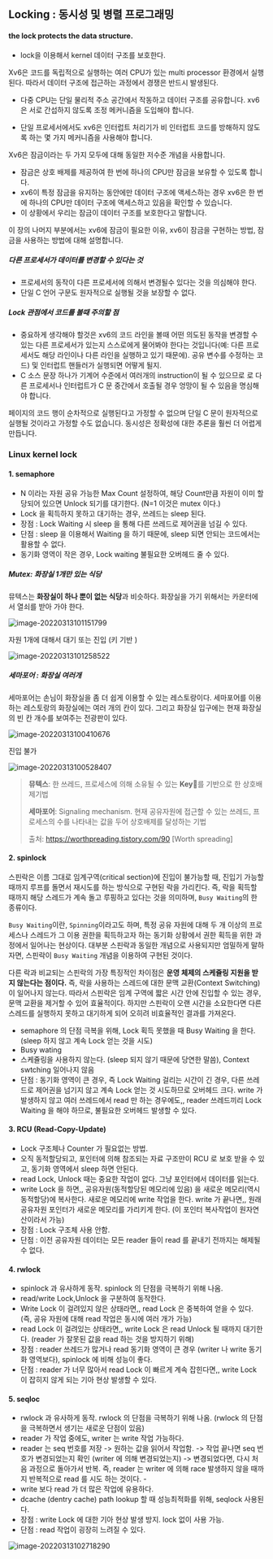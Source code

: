 ## Locking :  동시성  및 병렬 프로그래밍

####  the lock protects the data structure.

* lock을 이용해서 kernel 데이터 구조를 보호한다.

Xv6은 코드를 독립적으로 실행하는 여러 CPU가 있는 multi processor 환경에서 실행된다. 따라서 데이터 구조에 접근하는 과정에서 경쟁은 반드시 발생된다.  

* 다중 CPU는 단일 물리적 주소 공간에서 작동하고 데이터 구조를 공유합니다. xv6은 서로 간섭하지 않도록 조정 메커니즘을 도입해야 합니다.

* 단일 프로세서에서도 xv6은 인터럽트 처리기가 비 인터럽트 코드를 방해하지 않도록 하는 몇 가지 메커니즘을 사용해야 합니다.

Xv6은 잠금이라는 두 가지 모두에 대해 동일한 저수준 개념을 사용합니다.

* 잠금은 상호 배제를 제공하여 한 번에 하나의 CPU만 잠금을 보유할 수 있도록 합니다. 
* xv6이 특정 잠금을 유지하는 동안에만 데이터 구조에 액세스하는 경우 xv6은 한 번에 하나의 CPU만 데이터 구조에 액세스하고 있음을 확인할 수 있습니다. 
* 이 상황에서 우리는 잠금이 데이터 구조를 보호한다고 말합니다.

이 장의 나머지 부분에서는 xv6에 잠금이 필요한 이유, xv6이 잠금을 구현하는 방법, 잠금을 사용하는 방법에 대해 설명합니다.

##### 다른 프로세서가 데이터를 변경할 수 있다는 것

* 프로세서의 동작이 다른 프로세서에 의해서 변경될수 있다는 것을  의심해야 한다.
* 단일 C 언어 구문도 원자적으로 실행될 것을 보장할 수 없다.

##### Lock 관점에서 코드를 볼때 주의할 점

* 중요하게 생각해야 할것은  xv6의 코드 라인을 볼때   어떤 의도된 동작을 변경할 수 있는 다른 프로세서가 있는지 스스로에게 물어봐야 한다는 것입니다(예: 다른 프로세서도 해당 라인이나 다른 라인을 실행하고 있기 때문에). 공유 변수를 수정하는 코드) 및 인터럽트 핸들러가 실행되면 어떻게 될지.
* C 소스 문장 하나가   기계어 수준에서  여러개의 instruction이 될 수 있으므로 로 다른 프로세서나 인터럽트가 C 문 중간에서 호출될 경우 엉망이 될 수 있음을 명심해야 합니다.

페이지의 코드 행이 순차적으로 실행된다고 가정할 수 없으며 단일 C 문이 원자적으로 실행될 것이라고 가정할 수도 없습니다. 동시성은 정확성에 대한 추론을 훨씬 더 어렵게 만듭니다.



### Linux kernel lock

#### 1. semaphore

* N 이라는 자원 공유 가능한 Max Count 설정하여, 해당 Count만큼 자원이 이미 할당되어 있으면 Unlock 되기를 대기한다.  (N=1 이것은 mutex 이다.)
* Lock 을 획득하지 못하고 대기하는 경우, 쓰레드는 sleep 된다. 
* 장점 : Lock Waiting 시 sleep 을 통해 다른 쓰레드로 제어권을 넘길 수 있다.
* 단점 : sleep 을 이용해서 Waiting 을 하기 때문에,  sleep 되면 안되는 코드에서는 활용할 수 없다. 
* 동기화 영역이 작은 경우, Lock waiting 불필요한 오버헤드 줄 수 있다.

##### Mutex: 화장실 1개만 있는 식당 

뮤텍스는 **화장실이 하나 뿐이 없는 식당**과 비슷하다. 화장실을 가기 위해서는 카운터에서 열쇠를 받아 가야 한다.

![image-20220313101151799](img/image-20220313101151799.png)

자원 1개에 대해서  대기 또는 진입 (키 기반 )

![image-20220313101258522](img/image-20220313101258522.png)



##### 세마포어 : 화장실 여러개 

세마포어는 손님이 화장실을 좀 더 쉽게 이용할 수 있는 레스토랑이다. 세마포어를 이용하는 레스토랑의 화장실에는 여러 개의 칸이 있다. 그리고 화장실 입구에는 현재 화장실의 빈 칸 개수를 보여주는 전광판이 있다.

![image-20220313100410676](img/image-20220313100410676.png)



진입 불가

![image-20220313100528407](img/image-20220313100528407.png)

> **뮤텍스**:  한 쓰레드, 프로세스에 의해 소유될 수 있는 **Key**🔑를 기반으로 한 상호배제기법
>
> **세마포어**: Signaling mechanism. 현재 공유자원에 접근할 수 있는 쓰레드, 프로세스의 수를 나타내는 값을 두어 상호배제를 달성하는 기법
>
> 출처: https://worthpreading.tistory.com/90 [Worth spreading]





#### 2. spinlock

스핀락은 이름 그대로 임계구역(critical section)에 진입이 불가능할 때, 진입기 가능할 때까지 루프를 돌면서 재시도를 하는 방식으로 구현된 락을 가리킨다. 즉, 락을 획득할 때까지 해당 스레드가 계속 돌고 루핑하고 있다는 것을 의미하며, `Busy Waiting`의 한 종류이다.

`Busy Waiting`이란, `Spinning`이라고도 하며, 특정 공유 자원에 대해 두 개 이상의 프로세스나 스레드가 그 이용 권한을 획득하고자 하는 동기화 상황에서 권한 획득을 위한 과정에서 일어나는 현상이다. 대부분 스핀락과 동일한 개념으로 사용되지만 엄밀하게 말하자면, 스핀락이 `Busy Waiting` 개념을 이용하여 구현된 것이다.

다른 락과 비교되는 스핀락의 가장 특징적인 차이점은 **운영 체제의 스케쥴링 지원을 받지 않는다는 점이다.** 즉, 락을 사용하는 스레드에 대한 문맥 교환(Context Switching)이 일어나지 않는다. 따라서 스핀락은 임계 구역에 짧은 시간 안에 진입할 수 있는 경우, 문맥 교환을 제거할 수 있어 효율적이다. 하지만 스핀락이 오랜 시간을 소요한다면 다른 스레드를 실행하지 못하고 대기하게 되어 오히려 비효율적인 결과를 가져온다.

* semaphore 의 단점 극복을 위해, Lock 획득 못했을 때 Busy Waiting 을 한다. (sleep 하지 않고 계속 Lock 얻는 것을 시도)
* Busy wating 
* 스케쥴링을 사용하지 않는다. (sleep 되지 않기 때문에 당연한 말씀), Context swtching 일어나지 않음
* 단점 : 동기화 영역이 큰 경우, 즉 Lock Waiting 걸리는 시간이 긴 경우, 다른 쓰레드로 제어권을 넘기지 않고 계속 Lock 얻는 것 시도하므로 오버헤드 크다. write 가 발생하지 않고 여러 쓰레드에서 read 만 하는 경우에도,, reader 쓰레드끼리 Lock Waiting 을 해야 하므로, 불필요한 오버헤드 발생할 수 있다.



#### 3. RCU (Read-Copy-Update)

* Lock 구조체나 Counter 가 필요없는 방법.
* 오직 동적할당되고, 포인터에 의해 참조되는 자료 구조만이 RCU 로 보호 받을 수 있고, 동기화 영역에서 sleep 하면 안된다. 
* read Lock, Unlock 때는 중요한 작업이 없다. 그냥 포인터에서 데이터를 읽는다.
*  write Lock 을 하면,, 공유자원(동적할당된 메모리에 있음) 을 새로운 메모리(역시 동적할당)에 복사한다. 새로운 메모리에 write 작업을 한다. write 가 끝나면,, 원래 공유자원 포인터가 새로운 메모리를 가리키게 한다. (이 포인터 복사작업이 원자연산이라서 가능)
* 장점 : Lock 구조체 사용 안함.
* 단점 : 이전 공유자원 데이터는  모든 reader 들이 read 를 끝내기 전까지는 해제될 수 없다.



#### 4. rwlock

*  spinlock 과 유사하게 동작. spinlock 의 단점을 극복하기 위해 나옴.
* read/write Lock,Unlock 을 구분하여 동작한다.
* Write Lock 이 걸려있지 않은 상태라면,, read Lock 은 중복하여 얻을 수 있다. (즉, 공유 자원에 대해 read 작업은 동시에 여러 개가 가능)
* read Lock 이 걸려있는 상태라면,, write Lock 은 read Unlock 될 때까지 대기한다. (reader 가 잘못된 값을 read 하는 것을 방지하기 위해)
* 장점 : reader 쓰레드가 많거나 read 동기화 영역이 큰 경우 (writer 나 write 동기화 영역보다),  spinlock 에 비해 성능이 좋다.
* 단점 : reader 가 너무 많아서 read Lock 이 빠르게 계속 잡힌다면,,  write Lock 이 잡히지 않게 되는 기아 현상 발생할 수 있다.



#### 5. seqloc

* rwlock 과 유사하게 동작. rwlock 의 단점을 극복하기 위해 나옴. (rwlock 의 단점을 극복하면서 생기는 새로운 단점이 있음)
* reader 가 작업 중에도, writer 는 write 작업 가능하다.
* reader 는 seq 번호를 저장 -> 원하는 값을 읽어서 작업함. -> 작업 끝나면 seq 번호가 변경되었는지 확인 (writer 에 의해 변경되었는지) -> 변경되었다면, 다시 처음 과정으로 돌아가서 반복.    즉, reader 는 writer 에 의해 race 발생하지 않을 때까지 반복적으로 read 를 시도 하는 것이다.   -
* write 보다 read 가 더 많은 작업에 유용하다.
* dcache (dentry cache) path lookup 할 때 성능최적화를 위해, seqlock 사용된다.
* 장점 : write Lock 에 대한 기아 현상 발생 방지.  lock 없이 사용 가능.
* 단점 : read 작업이 굉장히 느려질 수 있다.







![image-20220313102718290](img/image-20220313102718290.png)